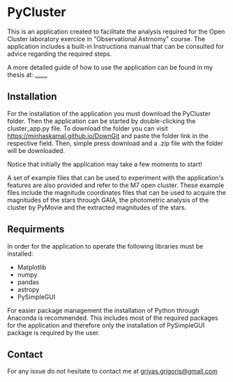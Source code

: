# PyCluster #
This is an application created to facilitate the analysis required for the Open Cluster laboratory exercice in "Observational Astrnomy" course.
The application includes a built-in Instructions manual that can be consulted for advice regarding the required steps.

A more detailed guide of how to use the application can be found in my thesis at: [.......](https://ikee.lib.auth.gr/record/347145/files/grivas.pdf)

## Installation ##
For the installation of the application you must download the PyCluster folder. Then the application can be started by double-clicking the cluster_app.py file.
To download the folder you can visit https://minhaskamal.github.io/DownGit and paste the folder link in the respective field. Then, simple press download and a .zip file with the folder will be downloaded.

Notice that initially the application may take a few moments to start!

A set of example files that can be used to experiment with the application's features are also provided and refer to the M7 open cluster. These example files 
include the magnitude coordinates files that can be used to acquire the magnitudes of the stars through GAIA, the photometric analysis of the cluster by PyMovie and
the extracted magnitudes of the stars.

## Requirments ##
In order for the application to operate the following libraries must be installed:

* Matplotlib
* numpy
* pandas
* astropy
* PySimpleGUI

For easier package management the installation of Python through Anaconda is recommended. This includes most of the required packages for the application
and therefore only the installation of PySimpleGUI package is required by the user.

## Contact ##
For any issue do not hesitate to contact me at grivas.grigoris@gmail.com
